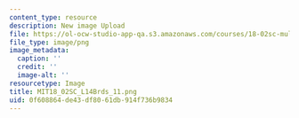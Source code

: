 ```yaml
---
content_type: resource
description: New image Upload
file: https://ol-ocw-studio-app-qa.s3.amazonaws.com/courses/18-02sc-multivariable-calculus-fall-2010/0f608864de43df8061db914f736b9834_MIT18_02SC_L14Brds_11.png
file_type: image/png
image_metadata:
  caption: ''
  credit: ''
  image-alt: ''
resourcetype: Image
title: MIT18_02SC_L14Brds_11.png
uid: 0f608864-de43-df80-61db-914f736b9834
---
```

